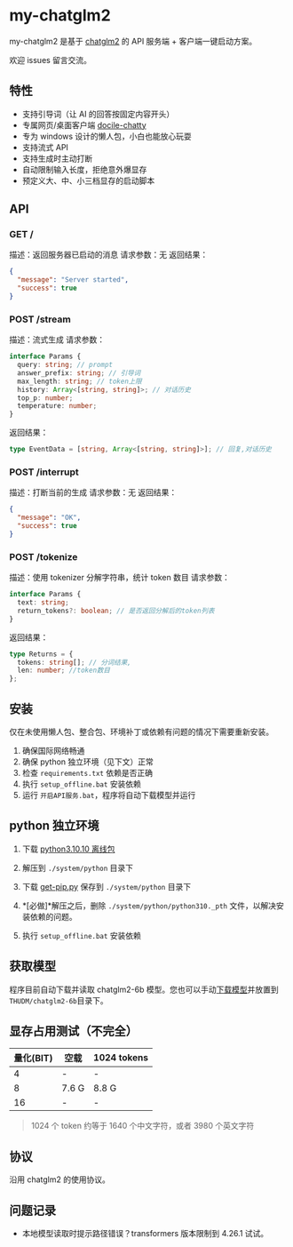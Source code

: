 # my-chatglm2

my-chatglm2 是基于 [chatglm2](https://github.com/THUDM/ChatGLM2-6B) 的 API 服务端 + 客户端一键启动方案。

欢迎 issues 留言交流。

## 特性

- 支持引导词（让 AI 的回答按固定内容开头）
- 专属网页/桌面客户端 [docile-chatty](https://github.com/yuri2peter/docile-chatty)
- 专为 windows 设计的懒人包，小白也能放心玩耍
- 支持流式 API
- 支持生成时主动打断
- 自动限制输入长度，拒绝意外爆显存
- 预定义大、中、小三档显存的启动脚本

## API

### GET /

描述：返回服务器已启动的消息
请求参数：无
返回结果：

```json
{
  "message": "Server started",
  "success": true
}
```

### POST /stream

描述：流式生成
请求参数：

```ts
interface Params {
  query: string; // prompt
  answer_prefix: string; // 引导词
  max_length: string; // token上限
  history: Array<[string, string]>; // 对话历史
  top_p: number;
  temperature: number;
}
```

返回结果：

```ts
type EventData = [string, Array<[string, string]>]; // 回复,对话历史
```

### POST /interrupt

描述：打断当前的生成
请求参数：无
返回结果：

```json
{
  "message": "OK",
  "success": true
}
```

### POST /tokenize

描述：使用 tokenizer 分解字符串，统计 token 数目
请求参数：

```ts
interface Params {
  text: string;
  return_tokens?: boolean; // 是否返回分解后的token列表
}
```

返回结果：

```ts
type Returns = {
  tokens: string[]; // 分词结果,
  len: number; //token数目
};
```

## 安装

仅在未使用懒人包、整合包、环境补丁或依赖有问题的情况下需要重新安装。

1. 确保国际网络畅通
2. 确保 python 独立环境（见下文）正常
3. 检查 `requirements.txt` 依赖是否正确
4. 执行 `setup_offline.bat` 安装依赖
5. 运行 `开启API服务.bat`，程序将自动下载模型并运行

## python 独立环境

1. 下载 [python3.10.10 离线包](https://www.python.org/ftp/python/3.10.10/python-3.10.10-embed-amd64.zip)

2. 解压到 `./system/python` 目录下
3. 下载 [get-pip.py](https://bootstrap.pypa.io/get-pip.py) 保存到 `./system/python` 目录下
4. *[必做]*解压之后，删除 `./system/python/python310._pth` 文件，以解决安装依赖的问题。
5. 执行 `setup_offline.bat` 安装依赖

## 获取模型

程序目前自动下载并读取 chatglm2-6b 模型。您也可以手动[下载模型](https://huggingface.co/THUDM/chatglm2-6b/tree/main)并放置到 `THUDM/chatglm2-6b`目录下。

## 显存占用测试（不完全）

| 量化(BIT) | 空载  | 1024 tokens |
| --------- | ----- | ----------- |
| 4         | -     | -           |
| 8         | 7.6 G | 8.8 G       |
| 16        | -     | -           |

> 1024 个 token 约等于 1640 个中文字符，或者 3980 个英文字符

## 协议

沿用 chatglm2 的使用协议。

## 问题记录

- 本地模型读取时提示路径错误？transformers 版本限制到 4.26.1 试试。
